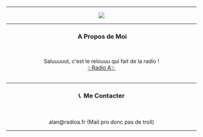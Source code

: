 -----
<p align = "center">
<img src="https://i.pinimg.com/originals/88/94/d8/8894d8d8f5e3f8eff0cc3de07e7af162.gif">
</p>

-----
### <p align="center"> &nbsp;A Propos de Moi</p>
<br>
<p align="center">
  Saluuuuut, c'est le relouuu qui fait de la radio ! 
  <br>
  <a href="https://radioa.fr">✨Radio A✨</a>
  <br>
  <br>
</p>

-----
### <p align="center">📞 &nbsp;Me Contacter</p>
<p align="center">
  <br>
  <br>
  alan@radioa.fr (Mail pro donc pas de troll)
</p>

-----
